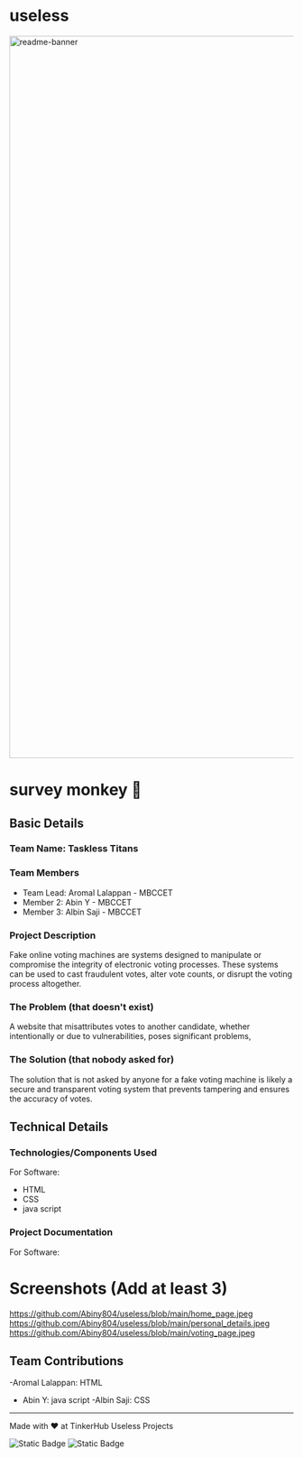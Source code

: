 # useless
<img width="1280" alt="readme-banner" src="https://github.com/user-attachments/assets/35332e92-44cb-425b-9dff-27bcf1023c6c">

# survey monkey 🎯


## Basic Details
### Team Name: Taskless Titans


### Team Members
- Team Lead: Aromal Lalappan - MBCCET
- Member 2: Abin Y - MBCCET
- Member 3: Albin Saji - MBCCET

### Project Description
Fake online voting machines are systems designed to manipulate or compromise the integrity of electronic voting processes. These systems can be used to cast fraudulent votes, alter vote counts, or disrupt the voting process altogether.

### The Problem (that doesn't exist)
A website that misattributes votes to another candidate, whether intentionally or due to vulnerabilities, poses significant problems, 

### The Solution (that nobody asked for)
The solution that is not asked by anyone for a fake voting machine is likely a secure and transparent voting system that prevents tampering and ensures the accuracy of votes. 

## Technical Details
### Technologies/Components Used
For Software:
- HTML
- CSS
- java script




### Project Documentation
For Software:

# Screenshots (Add at least 3)

https://github.com/Abiny804/useless/blob/main/home_page.jpeg
https://github.com/Abiny804/useless/blob/main/personal_details.jpeg
https://github.com/Abiny804/useless/blob/main/voting_page.jpeg



## Team Contributions
-Aromal Lalappan: HTML
- Abin Y: java script
-Albin Saji: CSS

---
Made with ❤️ at TinkerHub Useless Projects 

![Static Badge](https://img.shields.io/badge/TinkerHub-24?color=%23000000&link=https%3A%2F%2Fwww.tinkerhub.org%2F)
![Static Badge](https://img.shields.io/badge/UselessProject--24-24?link=https%3A%2F%2Fwww.tinkerhub.org%2Fevents%2FQ2Q1TQKX6Q%2FUseless%2520Projects)


